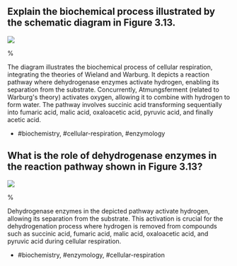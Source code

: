 ## Explain the biochemical process illustrated by the schematic diagram in Figure 3.13.

![](https://cdn.mathpix.com/cropped/2024_06_22_3ebec2533792a73771cfg-1.jpg?height=432&width=1128&top_left_y=257&top_left_x=172)

%

The diagram illustrates the biochemical process of cellular respiration, integrating the theories of Wieland and Warburg. It depicts a reaction pathway where dehydrogenase enzymes activate hydrogen, enabling its separation from the substrate. Concurrently, Atmungsferment (related to Warburg's theory) activates oxygen, allowing it to combine with hydrogen to form water. The pathway involves succinic acid transforming sequentially into fumaric acid, malic acid, oxaloacetic acid, pyruvic acid, and finally acetic acid.

- #biochemistry, #cellular-respiration, #enzymology

## What is the role of dehydrogenase enzymes in the reaction pathway shown in Figure 3.13?

![](https://cdn.mathpix.com/cropped/2024_06_22_3ebec2533792a73771cfg-1.jpg?height=432&width=1128&top_left_y=257&top_left_x=172)

%

Dehydrogenase enzymes in the depicted pathway activate hydrogen, allowing its separation from the substrate. This activation is crucial for the dehydrogenation process where hydrogen is removed from compounds such as succinic acid, fumaric acid, malic acid, oxaloacetic acid, and pyruvic acid during cellular respiration.

- #biochemistry, #enzymology, #cellular-respiration